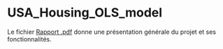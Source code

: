 # USA_Housing_OLS_model


Le fichier [Rapport .pdf](https://github.com/eddaouissam/USA_Housing_OLS_model/blob/main/Rapport.pdf) donne une présentation générale du projet et ses fonctionnalités.
